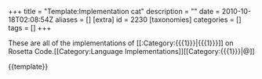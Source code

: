 +++
title = "Template:Implementation cat"
description = ""
date = 2010-10-18T02:08:54Z
aliases = []
[extra]
id = 2230
[taxonomies]
categories = []
tags = []
+++

These are all of the implementations of [[:Category:{{{1}}}|{{{1}}}]] on Rosetta Code.<includeonly>[[Category:Language Implementations]][[Category:{{{1}}}|@]]</includeonly><noinclude>

{{template}}</noinclude>
